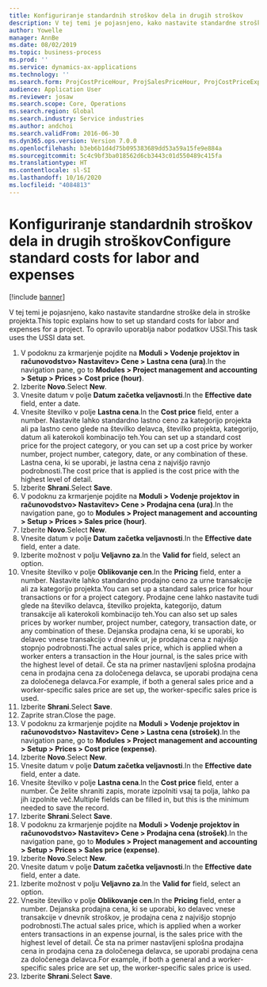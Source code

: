 ```yaml
---
title: Konfiguriranje standardnih stroškov dela in drugih stroškov
description: V tej temi je pojasnjeno, kako nastavite standardne stroške dela in stroške projekta.
author: Yowelle
manager: AnnBe
ms.date: 08/02/2019
ms.topic: business-process
ms.prod: ''
ms.service: dynamics-ax-applications
ms.technology: ''
ms.search.form: ProjCostPriceHour, ProjSalesPriceHour, ProjCostPriceExpense, ProjSalesPriceCost
audience: Application User
ms.reviewer: josaw
ms.search.scope: Core, Operations
ms.search.region: Global
ms.search.industry: Service industries
ms.author: andchoi
ms.search.validFrom: 2016-06-30
ms.dyn365.ops.version: Version 7.0.0
ms.openlocfilehash: b3eb6b1d4d75b095383689dd53a59a15fe9e884a
ms.sourcegitcommit: 5c4c9bf3ba018562d6cb3443c01d550489c415fa
ms.translationtype: HT
ms.contentlocale: sl-SI
ms.lasthandoff: 10/16/2020
ms.locfileid: "4084813"
---
```

# <a name="configure-standard-costs-for-labor-and-expenses"></a><span data-ttu-id="8aced-103">Konfiguriranje standardnih stroškov dela in drugih stroškov</span><span class="sxs-lookup"><span data-stu-id="8aced-103">Configure standard costs for labor and expenses</span></span>

[!include [banner](../../includes/banner.md)]

<span data-ttu-id="8aced-104">V tej temi je pojasnjeno, kako nastavite standardne stroške dela in stroške projekta.</span><span class="sxs-lookup"><span data-stu-id="8aced-104">This topic explains how to set up standard costs for labor and expenses for a project.</span></span> <span data-ttu-id="8aced-105">To opravilo uporablja nabor podatkov USSI.</span><span class="sxs-lookup"><span data-stu-id="8aced-105">This task uses the USSI data set.</span></span>

1. <span data-ttu-id="8aced-106">V podoknu za krmarjenje pojdite na **Moduli > Vodenje projektov in računovodstvo> Nastavitev> Cene > Lastna cena (ura)**.</span><span class="sxs-lookup"><span data-stu-id="8aced-106">In the navigation pane, go to **Modules > Project management and accounting > Setup > Prices > Cost price (hour)**.</span></span>
2. <span data-ttu-id="8aced-107">Izberite **Novo**.</span><span class="sxs-lookup"><span data-stu-id="8aced-107">Select **New**.</span></span>
3. <span data-ttu-id="8aced-108">Vnesite datum v polje **Datum začetka veljavnosti**.</span><span class="sxs-lookup"><span data-stu-id="8aced-108">In the **Effective date** field, enter a date.</span></span>
4. <span data-ttu-id="8aced-109">Vnesite številko v polje **Lastna cena**.</span><span class="sxs-lookup"><span data-stu-id="8aced-109">In the **Cost price** field, enter a number.</span></span> <span data-ttu-id="8aced-110">Nastavite lahko standardno lastno ceno za kategorijo projekta ali pa lastno ceno glede na številko delavca, številko projekta, kategorijo, datum ali katerokoli kombinacijo teh.</span><span class="sxs-lookup"><span data-stu-id="8aced-110">You can set up a standard cost price for the project category, or you can set up a cost price by worker number, project number, category, date, or any combination of these.</span></span> <span data-ttu-id="8aced-111">Lastna cena, ki se uporabi, je lastna cena z najvišjo ravnjo podrobnosti.</span><span class="sxs-lookup"><span data-stu-id="8aced-111">The cost price that is applied is the cost price with the highest level of detail.</span></span>  
5. <span data-ttu-id="8aced-112">Izberite **Shrani**.</span><span class="sxs-lookup"><span data-stu-id="8aced-112">Select **Save**.</span></span>
6. <span data-ttu-id="8aced-113">V podoknu za krmarjenje pojdite na **Moduli > Vodenje projektov in računovodstvo> Nastavitev> Cene > Prodajna cena (ura)**.</span><span class="sxs-lookup"><span data-stu-id="8aced-113">In the navigation pane, go to **Modules > Project management and accounting > Setup > Prices > Sales price (hour)**.</span></span>
7. <span data-ttu-id="8aced-114">Izberite **Novo**.</span><span class="sxs-lookup"><span data-stu-id="8aced-114">Select **New**.</span></span>
8. <span data-ttu-id="8aced-115">Vnesite datum v polje **Datum začetka veljavnosti**.</span><span class="sxs-lookup"><span data-stu-id="8aced-115">In the **Effective date** field, enter a date.</span></span>
9. <span data-ttu-id="8aced-116">Izberite možnost v polju **Veljavno za**.</span><span class="sxs-lookup"><span data-stu-id="8aced-116">In the **Valid for** field, select an option.</span></span>
10. <span data-ttu-id="8aced-117">Vnesite številko v polje **Oblikovanje cen**.</span><span class="sxs-lookup"><span data-stu-id="8aced-117">In the **Pricing** field, enter a number.</span></span> <span data-ttu-id="8aced-118">Nastavite lahko standardno prodajno ceno za urne transakcije ali za kategorijo projekta.</span><span class="sxs-lookup"><span data-stu-id="8aced-118">You can set up a standard sales price for hour transactions or for a project category.</span></span> <span data-ttu-id="8aced-119">Prodajne cene lahko nastavite tudi glede na številko delavca, številko projekta, kategorijo, datum transakcije ali katerokoli kombinacijo teh.</span><span class="sxs-lookup"><span data-stu-id="8aced-119">You can also set up sales prices by worker number, project number, category, transaction date, or any combination of these.</span></span> <span data-ttu-id="8aced-120">Dejanska prodajna cena, ki se uporabi, ko delavec vnese transakcijo v dnevnik ur, je prodajna cena z najvišjo stopnjo podrobnosti.</span><span class="sxs-lookup"><span data-stu-id="8aced-120">The actual sales price, which is applied when a worker enters a transaction in the Hour journal, is the sales price with the highest level of detail.</span></span> <span data-ttu-id="8aced-121">Če sta na primer nastavljeni splošna prodajna cena in prodajna cena za določenega delavca, se uporabi prodajna cena za določenega delavca.</span><span class="sxs-lookup"><span data-stu-id="8aced-121">For example, if both a general sales price and a worker-specific sales price are set up, the worker-specific sales price is used.</span></span>  
11. <span data-ttu-id="8aced-122">Izberite **Shrani**.</span><span class="sxs-lookup"><span data-stu-id="8aced-122">Select **Save**.</span></span>
12. <span data-ttu-id="8aced-123">Zaprite stran.</span><span class="sxs-lookup"><span data-stu-id="8aced-123">Close the page.</span></span>
13. <span data-ttu-id="8aced-124">V podoknu za krmarjenje pojdite na **Moduli > Vodenje projektov in računovodstvo> Nastavitev> Cene > Lastna cena (strošek)**.</span><span class="sxs-lookup"><span data-stu-id="8aced-124">In the navigation pane, go to **Modules > Project management and accounting > Setup > Prices > Cost price (expense)**.</span></span>
14. <span data-ttu-id="8aced-125">Izberite **Novo**.</span><span class="sxs-lookup"><span data-stu-id="8aced-125">Select **New**.</span></span>
15. <span data-ttu-id="8aced-126">Vnesite datum v polje **Datum začetka veljavnosti**.</span><span class="sxs-lookup"><span data-stu-id="8aced-126">In the **Effective date** field, enter a date.</span></span>
16. <span data-ttu-id="8aced-127">Vnesite številko v polje **Lastna cena**.</span><span class="sxs-lookup"><span data-stu-id="8aced-127">In the **Cost price** field, enter a number.</span></span> <span data-ttu-id="8aced-128">Če želite shraniti zapis, morate izpolniti vsaj ta polja, lahko pa jih izpolnite več.</span><span class="sxs-lookup"><span data-stu-id="8aced-128">Multiple fields can be filled in, but this is the minimum needed to save the record.</span></span>  
17. <span data-ttu-id="8aced-129">Izberite **Shrani**.</span><span class="sxs-lookup"><span data-stu-id="8aced-129">Select **Save**.</span></span>
18. <span data-ttu-id="8aced-130">V podoknu za krmarjenje pojdite na **Moduli > Vodenje projektov in računovodstvo> Nastavitev> Cene > Prodajna cena (strošek)**.</span><span class="sxs-lookup"><span data-stu-id="8aced-130">In the navigation pane, go to **Modules > Project management and accounting > Setup > Prices > Sales price (expense)**.</span></span>
19. <span data-ttu-id="8aced-131">Izberite **Novo**.</span><span class="sxs-lookup"><span data-stu-id="8aced-131">Select **New**.</span></span>
20. <span data-ttu-id="8aced-132">Vnesite datum v polje **Datum začetka veljavnosti**.</span><span class="sxs-lookup"><span data-stu-id="8aced-132">In the **Effective date** field, enter a date.</span></span>
21. <span data-ttu-id="8aced-133">Izberite možnost v polju **Veljavno za**.</span><span class="sxs-lookup"><span data-stu-id="8aced-133">In the **Valid for** field, select an option.</span></span>
22. <span data-ttu-id="8aced-134">Vnesite številko v polje **Oblikovanje cen**.</span><span class="sxs-lookup"><span data-stu-id="8aced-134">In the **Pricing** field, enter a number.</span></span> <span data-ttu-id="8aced-135">Dejanska prodajna cena, ki se uporabi, ko delavec vnese transakcije v dnevnik stroškov, je prodajna cena z najvišjo stopnjo podrobnosti.</span><span class="sxs-lookup"><span data-stu-id="8aced-135">The actual sales price, which is applied when a worker enters transactions in an expense journal, is the sales price with the highest level of detail.</span></span> <span data-ttu-id="8aced-136">Če sta na primer nastavljeni splošna prodajna cena in prodajna cena za določenega delavca, se uporabi prodajna cena za določenega delavca.</span><span class="sxs-lookup"><span data-stu-id="8aced-136">For example, if both a general and a worker-specific sales price are set up, the worker-specific sales price is used.</span></span>  
23. <span data-ttu-id="8aced-137">Izberite **Shrani**.</span><span class="sxs-lookup"><span data-stu-id="8aced-137">Select **Save**.</span></span>

